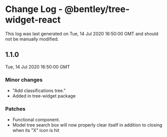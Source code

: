 # Change Log - @bentley/tree-widget-react

This log was last generated on Tue, 14 Jul 2020 16:50:00 GMT and should not be manually modified.

## 1.1.0
Tue, 14 Jul 2020 16:50:00 GMT

### Minor changes

- "Add classifications tree."
- Added in tree-widget package

### Patches

- Functional component.
- Model tree search box will now properly clear itself in addition to closing when its "X" icon is hit

